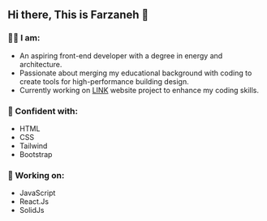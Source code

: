 ## Hi there, This is Farzaneh 👋

### 👩‍💻 I am:
- An aspiring front-end developer with a degree in energy and architecture. 
- Passionate about merging my educational background with coding to create tools for high-performance building design.
- Currently working on [LINK](https://linkarkitectur.netlify.app/) website project to enhance my coding skills.

### 💪 Confident with:
- HTML
- CSS
- Tailwind
- Bootstrap

### 🌱 Working on:
- JavaScript
- React.Js
- SolidJs


<!--
**farzanehFathi/farzanehFathi** is a ✨ _special_ ✨ repository because its `README.md` (this file) appears on your GitHub profile.

Here are some ideas to get you started:

- 🔭 I’m currently working on ...
- 🌱 I’m currently learning ...
- 👯 I’m looking to collaborate on ...
- 🤔 I’m looking for help with ...
- 💬 Ask me about ...
- 📫 How to reach me: ...
- 😄 Pronouns: ...
- ⚡ Fun fact: ...
-->
